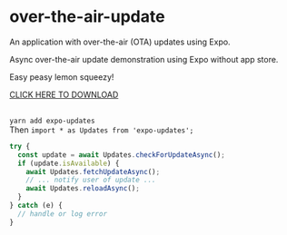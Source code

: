 # over-the-air-update
An application with over-the-air (OTA) updates using Expo.

Async over-the-air update demonstration using Expo without app store.

Easy peasy lemon squeezy!

[CLICK HERE TO DOWNLOAD](https://github.com/marlonelima/over-the-air-demo/releases/download/over-the-air-demo/over-the-air-marlonelima.apk)
<br><br>

`yarn add expo-updates`
<br>
Then
`import * as Updates from 'expo-updates';`


```javascript
try {
  const update = await Updates.checkForUpdateAsync();
  if (update.isAvailable) {
    await Updates.fetchUpdateAsync();
    // ... notify user of update ...
    await Updates.reloadAsync();
  }
} catch (e) {
  // handle or log error
}
````
